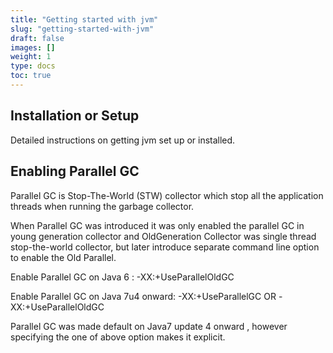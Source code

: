 ```yaml
---
title: "Getting started with jvm"
slug: "getting-started-with-jvm"
draft: false
images: []
weight: 1
type: docs
toc: true
---
```


## Installation or Setup
Detailed instructions on getting jvm set up or installed.

## Enabling Parallel GC
Parallel GC is Stop-The-World (STW) collector which stop all the application threads when running the garbage collector. 

When Parallel GC was introduced it was only enabled the parallel GC in young generation collector and OldGeneration Collector was single thread stop-the-world collector, but later introduce separate command line option to enable the Old Parallel. 

Enable Parallel GC on Java 6 :
-XX:+UseParallelOldGC

Enable Parallel GC on Java 7u4 onward:
-XX:+UseParallelGC
OR 
-XX:+UseParallelOldGC

Parallel GC was made default on Java7 update 4 onward , however specifying the one of above option makes it explicit.


